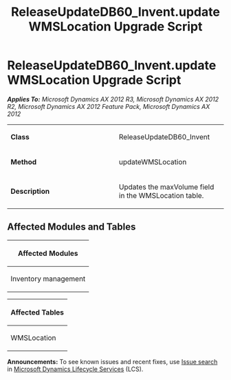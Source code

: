﻿---
title: ReleaseUpdateDB60_Invent.updateWMSLocation Upgrade Script
TOCTitle: ReleaseUpdateDB60_Invent.updateWMSLocation Upgrade Script
ms:assetid: f54e5f42-7abf-81a0-6491-5ae4dd7bd5d2
ms:mtpsurl: https://msdn.microsoft.com/en-us/library/JJ737574(v=AX.60)
ms:contentKeyID: 49712267
ms.date: 05/18/2015
mtps_version: v=AX.60
---

# ReleaseUpdateDB60\_Invent.updateWMSLocation Upgrade Script 


_**Applies To:** Microsoft Dynamics AX 2012 R3, Microsoft Dynamics AX 2012 R2, Microsoft Dynamics AX 2012 Feature Pack, Microsoft Dynamics AX 2012_

<table>
<colgroup>
<col style="width: 50%" />
<col style="width: 50%" />
</colgroup>
<tbody>
<tr class="odd">
<td><p><strong>Class</strong></p></td>
<td><p>ReleaseUpdateDB60_Invent</p></td>
</tr>
<tr class="even">
<td><p><strong>Method</strong></p></td>
<td><p>updateWMSLocation</p></td>
</tr>
<tr class="odd">
<td><p><strong>Description</strong></p></td>
<td><p>Updates the maxVolume field in the WMSLocation table.</p></td>
</tr>
</tbody>
</table>


## Affected Modules and Tables

<table>
<colgroup>
<col style="width: 100%" />
</colgroup>
<thead>
<tr class="header">
<th><p>Affected Modules</p></th>
</tr>
</thead>
<tbody>
<tr class="odd">
<td><p>Inventory management</p></td>
</tr>
</tbody>
</table>


<table>
<colgroup>
<col style="width: 100%" />
</colgroup>
<thead>
<tr class="header">
<th><p>Affected Tables</p></th>
</tr>
</thead>
<tbody>
<tr class="odd">
<td><p>WMSLocation</p></td>
</tr>
</tbody>
</table>

  
**Announcements:** To see known issues and recent fixes, use [Issue search](http://go.microsoft.com/fwlink/?linkid=389258) in [Microsoft Dynamics Lifecycle Services](http://go.microsoft.com/fwlink/?linkid=306505) (LCS).


